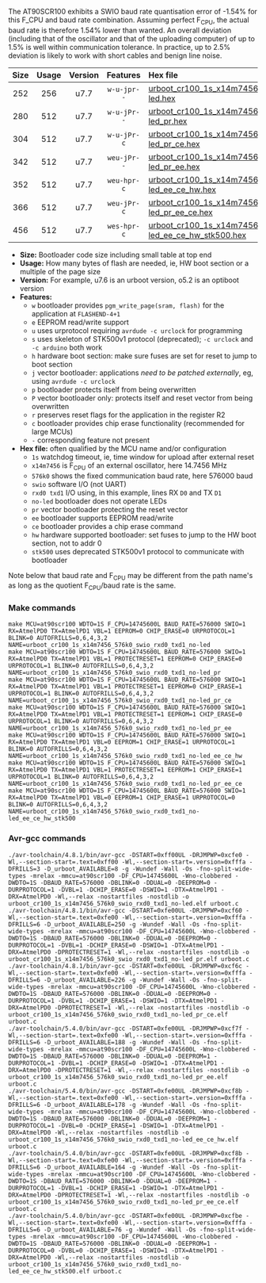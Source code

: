 The AT90SCR100 exhibits a SWIO baud rate quantisation error of -1.54% for this F_CPU and baud rate combination. Assuming perfect F<sub>CPU</sub>, the actual baud rate is therefore 1.54% lower than wanted. An overall deviation (including that of the oscillator and that of the uploading computer) of up to 1.5% is well within communication tolerance. In practice, up to 2.5% deviation is likely to work with short cables and benign line noise.

|Size|Usage|Version|Features|Hex file|
|:-:|:-:|:-:|:-:|:--|
|252|256|u7.7|`w-u-jpr--`|[urboot_cr100_1s_x14m7456_576k0_swio_rxd0_txd1_no-led.hex](https://raw.githubusercontent.com/stefanrueger/urboot.hex/main/mcus/at90scr100/watchdog_1_s/external_oscillator/14m745600_hz/+576k0_baud/uart0_rxd0_txd1/no-led/urboot_cr100_1s_x14m7456_576k0_swio_rxd0_txd1_no-led.hex)|
|280|512|u7.7|`w-u-jPr--`|[urboot_cr100_1s_x14m7456_576k0_swio_rxd0_txd1_no-led_pr.hex](https://raw.githubusercontent.com/stefanrueger/urboot.hex/main/mcus/at90scr100/watchdog_1_s/external_oscillator/14m745600_hz/+576k0_baud/uart0_rxd0_txd1/no-led/urboot_cr100_1s_x14m7456_576k0_swio_rxd0_txd1_no-led_pr.hex)|
|304|512|u7.7|`w-u-jPr-c`|[urboot_cr100_1s_x14m7456_576k0_swio_rxd0_txd1_no-led_pr_ce.hex](https://raw.githubusercontent.com/stefanrueger/urboot.hex/main/mcus/at90scr100/watchdog_1_s/external_oscillator/14m745600_hz/+576k0_baud/uart0_rxd0_txd1/no-led/urboot_cr100_1s_x14m7456_576k0_swio_rxd0_txd1_no-led_pr_ce.hex)|
|342|512|u7.7|`weu-jPr--`|[urboot_cr100_1s_x14m7456_576k0_swio_rxd0_txd1_no-led_pr_ee.hex](https://raw.githubusercontent.com/stefanrueger/urboot.hex/main/mcus/at90scr100/watchdog_1_s/external_oscillator/14m745600_hz/+576k0_baud/uart0_rxd0_txd1/no-led/urboot_cr100_1s_x14m7456_576k0_swio_rxd0_txd1_no-led_pr_ee.hex)|
|352|512|u7.7|`weu-hpr-c`|[urboot_cr100_1s_x14m7456_576k0_swio_rxd0_txd1_no-led_ee_ce_hw.hex](https://raw.githubusercontent.com/stefanrueger/urboot.hex/main/mcus/at90scr100/watchdog_1_s/external_oscillator/14m745600_hz/+576k0_baud/uart0_rxd0_txd1/no-led/urboot_cr100_1s_x14m7456_576k0_swio_rxd0_txd1_no-led_ee_ce_hw.hex)|
|366|512|u7.7|`weu-jPr-c`|[urboot_cr100_1s_x14m7456_576k0_swio_rxd0_txd1_no-led_pr_ee_ce.hex](https://raw.githubusercontent.com/stefanrueger/urboot.hex/main/mcus/at90scr100/watchdog_1_s/external_oscillator/14m745600_hz/+576k0_baud/uart0_rxd0_txd1/no-led/urboot_cr100_1s_x14m7456_576k0_swio_rxd0_txd1_no-led_pr_ee_ce.hex)|
|456|512|u7.7|`wes-hpr-c`|[urboot_cr100_1s_x14m7456_576k0_swio_rxd0_txd1_no-led_ee_ce_hw_stk500.hex](https://raw.githubusercontent.com/stefanrueger/urboot.hex/main/mcus/at90scr100/watchdog_1_s/external_oscillator/14m745600_hz/+576k0_baud/uart0_rxd0_txd1/no-led/urboot_cr100_1s_x14m7456_576k0_swio_rxd0_txd1_no-led_ee_ce_hw_stk500.hex)|

- **Size:** Bootloader code size including small table at top end
- **Usage:** How many bytes of flash are needed, ie, HW boot section or a multiple of the page size
- **Version:** For example, u7.6 is an urboot version, o5.2 is an optiboot version
- **Features:**
  + `w` bootloader provides `pgm_write_page(sram, flash)` for the application at `FLASHEND-4+1`
  + `e` EEPROM read/write support
  + `u` uses urprotocol requiring `avrdude -c urclock` for programming
  + `s` uses skeleton of STK500v1 protocol (deprecated); `-c urclock` and `-c arduino` both work
  + `h` hardware boot section: make sure fuses are set for reset to jump to boot section
  + `j` vector bootloader: applications *need to be patched externally*, eg, using `avrdude -c urclock`
  + `p` bootloader protects itself from being overwritten
  + `P` vector bootloader only: protects itself and reset vector from being overwritten
  + `r` preserves reset flags for the application in the register R2
  + `c` bootloader provides chip erase functionality (recommended for large MCUs)
  + `-` corresponding feature not present
- **Hex file:** often qualified by the MCU name and/or configuration
  + `1s` watchdog timeout, ie, time window for upload after external reset
  + `x14m7456` is F<sub>CPU</sub> of an external oscillator, here 14.7456 MHz
  + `576k0` shows the fixed communication baud rate, here 576000 baud
  + `swio` software I/O (not UART)
  + `rxd0 txd1` I/O using, in this example, lines RX `D0` and TX `D1`
  + `no-led` bootloader does not operate LEDs
  + `pr` vector bootloader protecting the reset vector
  + `ee` bootloader supports EEPROM read/write
  + `ce` bootloader provides a chip erase command
  + `hw` hardware supported bootloader: set fuses to jump to the HW boot section, not to addr 0
  + `stk500` uses deprecated STK500v1 protocol to communicate with bootloader


Note below that baud rate and F<sub>CPU</sub> may be different from the path name's as long as the quotient F<sub>CPU</sub>/baud rate is the same.

### Make commands
```
make MCU=at90scr100 WDTO=1S F_CPU=14745600L BAUD_RATE=576000 SWIO=1 RX=AtmelPD0 TX=AtmelPD1 VBL=1 EEPROM=0 CHIP_ERASE=0 URPROTOCOL=1 BLINK=0 AUTOFRILLS=0,6,4,3,2 NAME=urboot_cr100_1s_x14m7456_576k0_swio_rxd0_txd1_no-led
make MCU=at90scr100 WDTO=1S F_CPU=14745600L BAUD_RATE=576000 SWIO=1 RX=AtmelPD0 TX=AtmelPD1 VBL=1 PROTECTRESET=1 EEPROM=0 CHIP_ERASE=0 URPROTOCOL=1 BLINK=0 AUTOFRILLS=0,6,4,3,2 NAME=urboot_cr100_1s_x14m7456_576k0_swio_rxd0_txd1_no-led_pr
make MCU=at90scr100 WDTO=1S F_CPU=14745600L BAUD_RATE=576000 SWIO=1 RX=AtmelPD0 TX=AtmelPD1 VBL=1 PROTECTRESET=1 EEPROM=0 CHIP_ERASE=1 URPROTOCOL=1 BLINK=0 AUTOFRILLS=0,6,4,3,2 NAME=urboot_cr100_1s_x14m7456_576k0_swio_rxd0_txd1_no-led_pr_ce
make MCU=at90scr100 WDTO=1S F_CPU=14745600L BAUD_RATE=576000 SWIO=1 RX=AtmelPD0 TX=AtmelPD1 VBL=1 PROTECTRESET=1 EEPROM=1 CHIP_ERASE=0 URPROTOCOL=1 BLINK=0 AUTOFRILLS=0,6,4,3,2 NAME=urboot_cr100_1s_x14m7456_576k0_swio_rxd0_txd1_no-led_pr_ee
make MCU=at90scr100 WDTO=1S F_CPU=14745600L BAUD_RATE=576000 SWIO=1 RX=AtmelPD0 TX=AtmelPD1 VBL=0 EEPROM=1 CHIP_ERASE=1 URPROTOCOL=1 BLINK=0 AUTOFRILLS=0,6,4,3,2 NAME=urboot_cr100_1s_x14m7456_576k0_swio_rxd0_txd1_no-led_ee_ce_hw
make MCU=at90scr100 WDTO=1S F_CPU=14745600L BAUD_RATE=576000 SWIO=1 RX=AtmelPD0 TX=AtmelPD1 VBL=1 PROTECTRESET=1 EEPROM=1 CHIP_ERASE=1 URPROTOCOL=1 BLINK=0 AUTOFRILLS=0,6,4,3,2 NAME=urboot_cr100_1s_x14m7456_576k0_swio_rxd0_txd1_no-led_pr_ee_ce
make MCU=at90scr100 WDTO=1S F_CPU=14745600L BAUD_RATE=576000 SWIO=1 RX=AtmelPD0 TX=AtmelPD1 VBL=0 EEPROM=1 CHIP_ERASE=1 URPROTOCOL=0 BLINK=0 AUTOFRILLS=0,6,4,3,2 NAME=urboot_cr100_1s_x14m7456_576k0_swio_rxd0_txd1_no-led_ee_ce_hw_stk500
```

### Avr-gcc commands
```
./avr-toolchain/4.8.1/bin/avr-gcc -DSTART=0xff00UL -DRJMPWP=0xcfe0 -Wl,--section-start=.text=0xff00 -Wl,--section-start=.version=0xfffa -DFRILLS=3 -D_urboot_AVAILABLE=8 -g -Wundef -Wall -Os -fno-split-wide-types -mrelax -mmcu=at90scr100 -DF_CPU=14745600L -Wno-clobbered -DWDTO=1S -DBAUD_RATE=576000 -DBLINK=0 -DDUAL=0 -DEEPROM=0 -DURPROTOCOL=1 -DVBL=1 -DCHIP_ERASE=0 -DSWIO=1 -DTX=AtmelPD1 -DRX=AtmelPD0 -Wl,--relax -nostartfiles -nostdlib -o urboot_cr100_1s_x14m7456_576k0_swio_rxd0_txd1_no-led.elf urboot.c
./avr-toolchain/4.8.1/bin/avr-gcc -DSTART=0xfe00UL -DRJMPWP=0xcf60 -Wl,--section-start=.text=0xfe00 -Wl,--section-start=.version=0xfffa -DFRILLS=6 -D_urboot_AVAILABLE=250 -g -Wundef -Wall -Os -fno-split-wide-types -mrelax -mmcu=at90scr100 -DF_CPU=14745600L -Wno-clobbered -DWDTO=1S -DBAUD_RATE=576000 -DBLINK=0 -DDUAL=0 -DEEPROM=0 -DURPROTOCOL=1 -DVBL=1 -DCHIP_ERASE=0 -DSWIO=1 -DTX=AtmelPD1 -DRX=AtmelPD0 -DPROTECTRESET=1 -Wl,--relax -nostartfiles -nostdlib -o urboot_cr100_1s_x14m7456_576k0_swio_rxd0_txd1_no-led_pr.elf urboot.c
./avr-toolchain/4.8.1/bin/avr-gcc -DSTART=0xfe00UL -DRJMPWP=0xcf6c -Wl,--section-start=.text=0xfe00 -Wl,--section-start=.version=0xfffa -DFRILLS=6 -D_urboot_AVAILABLE=226 -g -Wundef -Wall -Os -fno-split-wide-types -mrelax -mmcu=at90scr100 -DF_CPU=14745600L -Wno-clobbered -DWDTO=1S -DBAUD_RATE=576000 -DBLINK=0 -DDUAL=0 -DEEPROM=0 -DURPROTOCOL=1 -DVBL=1 -DCHIP_ERASE=1 -DSWIO=1 -DTX=AtmelPD1 -DRX=AtmelPD0 -DPROTECTRESET=1 -Wl,--relax -nostartfiles -nostdlib -o urboot_cr100_1s_x14m7456_576k0_swio_rxd0_txd1_no-led_pr_ce.elf urboot.c
./avr-toolchain/5.4.0/bin/avr-gcc -DSTART=0xfe00UL -DRJMPWP=0xcf7f -Wl,--section-start=.text=0xfe00 -Wl,--section-start=.version=0xfffa -DFRILLS=6 -D_urboot_AVAILABLE=188 -g -Wundef -Wall -Os -fno-split-wide-types -mrelax -mmcu=at90scr100 -DF_CPU=14745600L -Wno-clobbered -DWDTO=1S -DBAUD_RATE=576000 -DBLINK=0 -DDUAL=0 -DEEPROM=1 -DURPROTOCOL=1 -DVBL=1 -DCHIP_ERASE=0 -DSWIO=1 -DTX=AtmelPD1 -DRX=AtmelPD0 -DPROTECTRESET=1 -Wl,--relax -nostartfiles -nostdlib -o urboot_cr100_1s_x14m7456_576k0_swio_rxd0_txd1_no-led_pr_ee.elf urboot.c
./avr-toolchain/5.4.0/bin/avr-gcc -DSTART=0xfe00UL -DRJMPWP=0xcf8b -Wl,--section-start=.text=0xfe00 -Wl,--section-start=.version=0xfffa -DFRILLS=6 -D_urboot_AVAILABLE=178 -g -Wundef -Wall -Os -fno-split-wide-types -mrelax -mmcu=at90scr100 -DF_CPU=14745600L -Wno-clobbered -DWDTO=1S -DBAUD_RATE=576000 -DBLINK=0 -DDUAL=0 -DEEPROM=1 -DURPROTOCOL=1 -DVBL=0 -DCHIP_ERASE=1 -DSWIO=1 -DTX=AtmelPD1 -DRX=AtmelPD0 -Wl,--relax -nostartfiles -nostdlib -o urboot_cr100_1s_x14m7456_576k0_swio_rxd0_txd1_no-led_ee_ce_hw.elf urboot.c
./avr-toolchain/5.4.0/bin/avr-gcc -DSTART=0xfe00UL -DRJMPWP=0xcf8b -Wl,--section-start=.text=0xfe00 -Wl,--section-start=.version=0xfffa -DFRILLS=6 -D_urboot_AVAILABLE=164 -g -Wundef -Wall -Os -fno-split-wide-types -mrelax -mmcu=at90scr100 -DF_CPU=14745600L -Wno-clobbered -DWDTO=1S -DBAUD_RATE=576000 -DBLINK=0 -DDUAL=0 -DEEPROM=1 -DURPROTOCOL=1 -DVBL=1 -DCHIP_ERASE=1 -DSWIO=1 -DTX=AtmelPD1 -DRX=AtmelPD0 -DPROTECTRESET=1 -Wl,--relax -nostartfiles -nostdlib -o urboot_cr100_1s_x14m7456_576k0_swio_rxd0_txd1_no-led_pr_ee_ce.elf urboot.c
./avr-toolchain/5.4.0/bin/avr-gcc -DSTART=0xfe00UL -DRJMPWP=0xcfbe -Wl,--section-start=.text=0xfe00 -Wl,--section-start=.version=0xfffa -DFRILLS=6 -D_urboot_AVAILABLE=76 -g -Wundef -Wall -Os -fno-split-wide-types -mrelax -mmcu=at90scr100 -DF_CPU=14745600L -Wno-clobbered -DWDTO=1S -DBAUD_RATE=576000 -DBLINK=0 -DDUAL=0 -DEEPROM=1 -DURPROTOCOL=0 -DVBL=0 -DCHIP_ERASE=1 -DSWIO=1 -DTX=AtmelPD1 -DRX=AtmelPD0 -Wl,--relax -nostartfiles -nostdlib -o urboot_cr100_1s_x14m7456_576k0_swio_rxd0_txd1_no-led_ee_ce_hw_stk500.elf urboot.c
```

